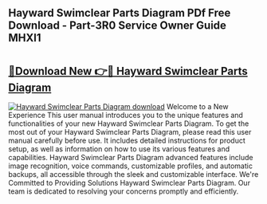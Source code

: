 ## Hayward Swimclear Parts Diagram PDf Free Download - Part-3R0 Service Owner Guide MHXl1

# <h2><a href="http://dfmtbl.blite.top/?on=Hayward+Swimclear+Parts+Diagram">🔗Download New 👉🔴 Hayward Swimclear Parts Diagram</a></h2>

[![Hayward Swimclear Parts Diagram download](https://i.imgur.com/lujVjoI.png)](http://dfmtbl.blite.top/?on=Hayward+Swimclear+Parts+Diagram)
Welcome to a New Experience This user manual introduces you to the unique features and functionalities of your new Hayward Swimclear Parts Diagram. To get the most out of your Hayward Swimclear Parts Diagram, please read this user manual carefully before use. It includes detailed instructions for product setup, as well as information on how to use its various features and capabilities. Hayward Swimclear Parts Diagram advanced features include image recognition, voice commands, customizable profiles, and automatic backups, all accessible through the sleek and customizable interface. We're Committed to Providing Solutions Hayward Swimclear Parts Diagram. Our team is dedicated to resolving your concerns promptly and efficiently.
